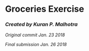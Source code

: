 <h1>Groceries Exercise</h1>
<i><h3>Created by Kuran P. Malhotra</h3></i>
<i><p>Original commit Jan. 23 2018</p></i>
<i><p>Final submission Jan. 26 2018</p></i>